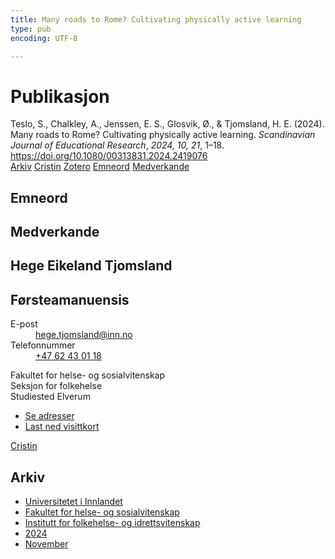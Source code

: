```yaml
---
title: Many roads to Rome? Cultivating physically active learning
type: pub
encoding: UTF-8

---
```

<h1>Publikasjon</h1>
<article id="csl-bib-container-UIQX6T42" class="csl-bib-container">
  <div class="csl-bib-body"> <div class="csl-entry">Teslo, S., Chalkley, A., Jenssen, E. S., Glosvik, Ø., &#38; Tjomsland, H. E. (2024). Many roads to Rome? Cultivating physically active learning. <i>Scandinavian Journal of Educational Research</i>, <i>2024, 10, 21</i>, 1–18. <a href="https://doi.org/10.1080/00313831.2024.2419076">https://doi.org/10.1080/00313831.2024.2419076</a></div> </div>
  <div class="csl-bib-buttons">
    <a href="#taxonomy-article-UIQX6T42" alt="archive" class="csl-bib-button">Arkiv</a>
    <a href="https://app.cristin.no/results/show.jsf?id=2316695" alt="Cristin" class="csl-bib-button">Cristin</a>
    <a href="http://zotero.org/groups/5881554/items/UIQX6T42" alt="Zotero" class="csl-bib-button">Zotero</a>
    <a href="#keywords-article-UIQX6T42" alt="keywords" class="csl-bib-button">Emneord</a>
    <a href="#contributors-article-UIQX6T42" alt="contributors" class="csl-bib-button">Medverkande</a>
  </div>
  <div id="csl-bib-meta-container-UIQX6T42"></div>
</article>
<div id="csl-bib-meta-UIQX6T42" class="csl-bib-meta">
  <article id="keywords-article-UIQX6T42" class="keywords-article">
    <h1>Emneord</h1>
    
  </article>
  <article id="contributors-article-UIQX6T42" class="contributors-article">
    <h1>Medverkande</h1>
    <div class="personas"> <div class="vrtx-hinn-person-card"> <div class="photo"> <i class="lar la-user-circle missing-person"></i> </div> <div class="info"> <hgroup><h1>Hege Eikeland Tjomsland</h1> <h2>Førsteamanuensis</h2> </hgroup><dl> <dt>E-post</dt> <dd> <a href="mailto:hege.tjomsland@inn.no">hege.tjomsland@inn.no</a> </dd> <dt>Telefonnummer</dt> <dd><a href="tel:+4762430118"> +47 62 43 01 18 </a></dd> </dl> <p> Fakultet for helse- og sosialvitenskap<br> Seksjon for folkehelse<br> Studiested Elverum </p> <ul class="vrtx-hinn-links"> <li><a href="https://www.inn.no/finn-en-ansatt/hege-tjomsland.html#vrtx-hinn-addresses">Se adresser</a></li> <li><a href="https://www.inn.no/finn-en-ansatt/hege-tjomsland.html?vrtx=vcf">Last ned visittkort</a></li> </ul> </div> </div> <a href="https://app.cristin.no/persons/show.jsf?id=47214" alt="Cristin URL" class="personas-cristin">Cristin</a> </div>
  </article>
  <article id="taxonomy-article-UIQX6T42" class="taxonomy-article">
    <h1>Arkiv</h1>
    <ul>
      <li><a href="{{< params subfolder >}}nn/archive/?key=3DCRN523">Universitetet i Innlandet</a></li>
      <li><a href="{{< params subfolder >}}nn/archive/?key=IDKFS3MX">Fakultet for helse- og sosialvitenskap</a></li>
      <li><a href="{{< params subfolder >}}nn/archive/?key=FJXE3Z8X">Institutt for folkehelse- og idrettsvitenskap</a></li>
      <li><a href="{{< params subfolder >}}nn/archive/?key=DLUBDP8T">2024</a></li>
      <li><a href="{{< params subfolder >}}nn/archive/?key=ANWITLIG">November</a></li>
    </ul>
  </article>
</div>
